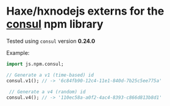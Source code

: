 # Haxe/hxnodejs externs for the [consul](https://www.npmjs.com/package/consul) npm library

Tested using `consul` version **0.24.0**

Example:
```haxe
import js.npm.consul;

// Generate a v1 (time-based) id 
consul.v1(); // -> '6c84fb90-12c4-11e1-840d-7b25c5ee775a' 
 
 // Generate a v4 (random) id 
consul.v4(); // -> '110ec58a-a0f2-4ac4-8393-c866d813b8d1' 
```
